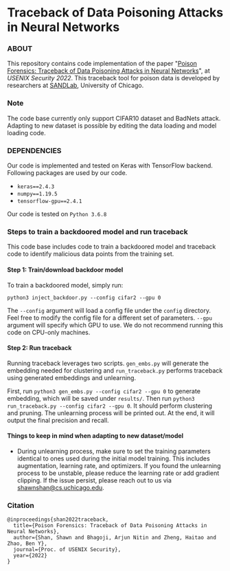 # Traceback of Data Poisoning Attacks in Neural Networks
### ABOUT

This repository contains code implementation of the paper "[Poison Forensics: Traceback of Data Poisoning Attacks in Neural Networks](https://www.shawnshan.com/files/publication/forensics.pdf)", at *USENIX Security 2022*. 
This traceback tool for poison data is developed by researchers at [SANDLab](https://sandlab.cs.uchicago.edu/), University of Chicago.  

### Note
The code base currently only support CIFAR10 dataset and BadNets attack. Adapting to new dataset is possible by editing the data loading and model loading code. 

### DEPENDENCIES

Our code is implemented and tested on Keras with TensorFlow backend. Following packages are used by our code.

- `keras==2.4.3`
- `numpy==1.19.5`
- `tensorflow-gpu==2.4.1`

Our code is tested on `Python 3.6.8`

### Steps to train a backdoored model and run traceback

This code base includes code to train a backdoored model and traceback code to identify malicious data points from the training set. 

#### Step 1: Train/download backdoor model

To train a backdoored model, simply run:  

`python3 inject_backdoor.py --config cifar2 --gpu 0`

The `--config` argument will load a config file under the `config` directory. Feel free to modify the config file for a different set of parameters. `--gpu` argument will specify which GPU to use. We do not recommend running this code on CPU-only machines. 

#### Step 2: Run traceback

Running traceback leverages two scripts. `gen_embs.py` will generate the embedding needed for clustering and `run_traceback.py` performs traceback using generated embeddings and unlearning. 

First, run `python3 gen_embs.py --config cifar2 --gpu 0` to generate embedding, which will be saved under `results/`. Then run `python3 run_traceback.py --config cifar2 --gpu 0`. It should perform clustering and pruning. The unlearning process will be printed out. At the end, it will output the final precision and recall. 

#### Things to keep in mind when adapting to new dataset/model

- During unlearning process, make sure to set the training parameters identical to ones used during the initial model training. This includes augmentation, learning rate, and optimizers. If you found the unlearning process to be unstable, please reduce the learning rate or add gradient clipping. If the issue persist, please reach out to us via shawnshan@cs.uchicago.edu. 

### Citation
```
@inproceedings{shan2022traceback,
  title={Poison Forensics: Traceback of Data Poisoning Attacks in Neural Networks},
  author={Shan, Shawn and Bhagoji, Arjun Nitin and Zheng, Haitao and Zhao, Ben Y},
  journal={Proc. of USENIX Security},
  year={2022}
}
```

